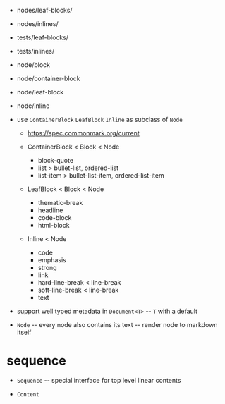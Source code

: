 - nodes/leaf-blocks/
- nodes/inlines/

- tests/leaf-blocks/
- tests/inlines/

- node/block
- node/container-block
- node/leaf-block
- node/inline

- use `ContainerBlock` `LeafBlock` `Inline` as subclass of `Node`

  - https://spec.commonmark.org/current

  - ContainerBlock < Block < Node

    - block-quote
    - list > bullet-list, ordered-list
    - list-item > bullet-list-item, ordered-list-item

  - LeafBlock < Block < Node

    - thematic-break
    - headline
    - code-block
    - html-block

  - Inline < Node

    - code
    - emphasis
    - strong
    - link
    - hard-line-break < line-break
    - soft-line-break < line-break
    - text

- support well typed metadata in `Document<T>` -- `T` with a default

- `Node` -- every node also contains its text -- render node to markdown itself

# sequence

- `Sequence` -- special interface for top level linear contents

- `Content`
